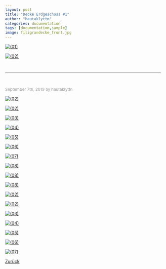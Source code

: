 ```yaml
---
layout: post
title: "Decke Erdgeschoss #1"
author: "hautaklyttn"
categories: documentation
tags: [documentation,sample]
image: filigrandecke_front.jpg
---
```


<a href="../assets/img/04_09_2019_(1).jpg" data-lightbox="decke01" data-title="">![(01)](../assets/img/04_09_2019_(1).jpg)</a>

<a href="../assets/img/04_09_2019_(2).jpg" data-lightbox="decke01" data-title="">![(02)](../assets/img/04_09_2019_(2).jpg)</a>

<br>

***  

<br>

<font size="-1"><span style="color:#9d9d9d ">September 7th, 2019 by hautaklyttn</span></font>

<a href="../assets/img/07_09_2019_(1).jpg" data-lightbox="decke01" data-title="">![(02)](../assets/img/07_09_2019_(1).jpg)</a>

<a href="../assets/img/07_09_2019_(2).jpg" data-lightbox="decke01" data-title="">![(02)](../assets/img/07_09_2019_(2).jpg)</a>

<a href="../assets/img/07_09_2019_(3).jpg" data-lightbox="decke01" data-title="">![(03)](../assets/img/07_09_2019_(3).jpg)</a>

<a href="../assets/img/07_09_2019_(4).jpg" data-lightbox="decke01" data-title="">![(04)](../assets/img/07_09_2019_(4).jpg)</a>

<a href="../assets/img/07_09_2019_(5).jpg" data-lightbox="decke01" data-title="">![(05)](../assets/img/07_09_2019_(5).jpg)</a>

<a href="../assets/img/07_09_2019_(6).jpg" data-lightbox="decke01" data-title="">![(06)](../assets/img/07_09_2019_(6).jpg)</a>

<a href="../assets/img/07_09_2019_(7).jpg" data-lightbox="decke01" data-title="">![(07)](../assets/img/07_09_2019_(7).jpg)</a>

<a href="../assets/img/07_09_2019_(8).jpg" data-lightbox="decke01" data-title="">![(08)](../assets/img/07_09_2019_(8).jpg)</a>

<a href="../assets/img/07_09_2019_(9).jpg" data-lightbox="decke01" data-title="">![(08)](../assets/img/07_09_2019_(9).jpg)</a>

<a href="../assets/img/07_09_2019_(10).jpg" data-lightbox="decke01" data-title="">![(08)](../assets/img/07_09_2019_(10).jpg)</a>

<a href="../assets/img/07_09_2019_(11).jpg" data-lightbox="decke01" data-title="">![(02)](../assets/img/07_09_2019_(11).jpg)</a>

<a href="../assets/img/07_09_2019_(12).jpg" data-lightbox="decke01" data-title="">![(02)](../assets/img/07_09_2019_(12).jpg)</a>

<a href="../assets/img/07_09_2019_(13).jpg" data-lightbox="decke01" data-title="">![(03)](../assets/img/07_09_2019_(13).jpg)</a>

<a href="../assets/img/07_09_2019_(14).jpg" data-lightbox="decke01" data-title="">![(04)](../assets/img/07_09_2019_(14).jpg)</a>

<a href="../assets/img/07_09_2019_(15).jpg" data-lightbox="decke01" data-title="">![(05)](../assets/img/07_09_2019_(15).jpg)</a>

<a href="../assets/img/07_09_2019_(16).jpg" data-lightbox="decke01" data-title="">![(06)](../assets/img/07_09_2019_(16).jpg)</a>

<a href="../assets/img/07_09_2019_(17).jpg" data-lightbox="decke01" data-title="">![(07)](../assets/img/07_09_2019_(17).jpg)</a>

[Zurück](/hausblog)  
